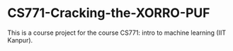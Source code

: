 # CS771-Cracking-the-XORRO-PUF
This is a course project for the course CS771: intro to machine learning (IIT Kanpur).
